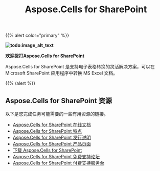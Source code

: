 ﻿---
title: Aspose.Cells for SharePoint
type: docs
weight: 90
url: /zh/sharepoint/
is_root: true
---
{{% alert color="primary" %}}

**![todo:image_alt_text](logo.png)**

**欢迎拨打Aspose.Cells for SharePoint**

Aspose.Cells for SharePoint 是支持电子表格转换的灵活解决方案，可以在 Microsoft SharePoint 应用程序中转换 MS Excel 文档。

{{% /alert %}}

## **Aspose.Cells for SharePoint 资源**

以下是您完成任务可能需要的一些有用资源的链接。

- [Aspose.Cells for SharePoint 在线文档](/cells/zh/sharepoint/)
- [Aspose.Cells for SharePoint 特点](/cells/zh/sharepoint/features/)
- [Aspose.Cells for SharePoint 发行说明](https://releases.aspose.com/zh/cells/sharepoint/release-notes/)
- [Aspose.Cells for SharePoint 产品页面](https://products.aspose.com/cells/python-java/)
- [下载 Aspose.Cells for SharePoint](https://downloads.aspose.com/cells/sharepoint)
- [Aspose.Cells for SharePoint 免费支持论坛](https://forum.aspose.com/c/cells/9)
- [Aspose.Cells for SharePoint 付费支持服务台](https://helpdesk.aspose.com/)
